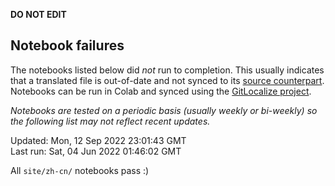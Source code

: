 __DO NOT EDIT__

## Notebook failures

The notebooks listed below did *not* run to completion. This usually indicates
that a translated file is out-of-date and not synced to its
[source counterpart](../en-snapshot/). Notebooks can be run in Colab and synced
using the [GitLocalize project](https://gitlocalize.com/tensorflow/docs-l10n).

*Notebooks are tested on a periodic basis (usually weekly or bi-weekly) so the
following list may not reflect recent updates.*

Updated: Mon, 12 Sep 2022 23:01:43 GMT<br/>
Last run: Sat, 04 Jun 2022 01:46:02 GMT

All <code>site/zh-cn/</code> notebooks pass :)

